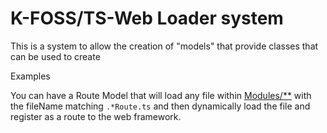 # K-FOSS/TS-Web Loader system

This is a system to allow the creation of "models" that provide classes that can be used to create

Examples

You can have a Route Model that will load any file within [Modules/\*\*](../../Modules) with the fileName matching `.*Route.ts` and then dynamically load the file and register as a route to the web framework.
